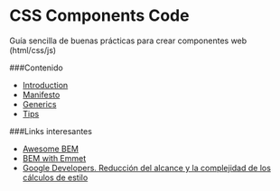 CSS Components Code
==============
Guía sencilla de buenas prácticas para crear componentes web (html/css/js)

###Contenido
* [Introduction][1]
* [Manifesto][4]
* [Generics][2]
* [Tips][3]

[1]: Introduction.md
[2]: Generics.md
[3]: tips.md
[4]: Manifesto.md

###Links interesantes

* [Awesome BEM][10]
* [BEM with Emmet][11]
* [Google Developers. Reducción del alcance y la complejidad de los cálculos de estilo][12]

[10]: https://github.com/sturobson/BEM-resources
[11]: https://pawelgrzybek.com/bem-with-emmet/
[12]: https://developers.google.com/web/fundamentals/performance/rendering/reduce-the-scope-and-complexity-of-style-calculations#use-block-element-modifier
